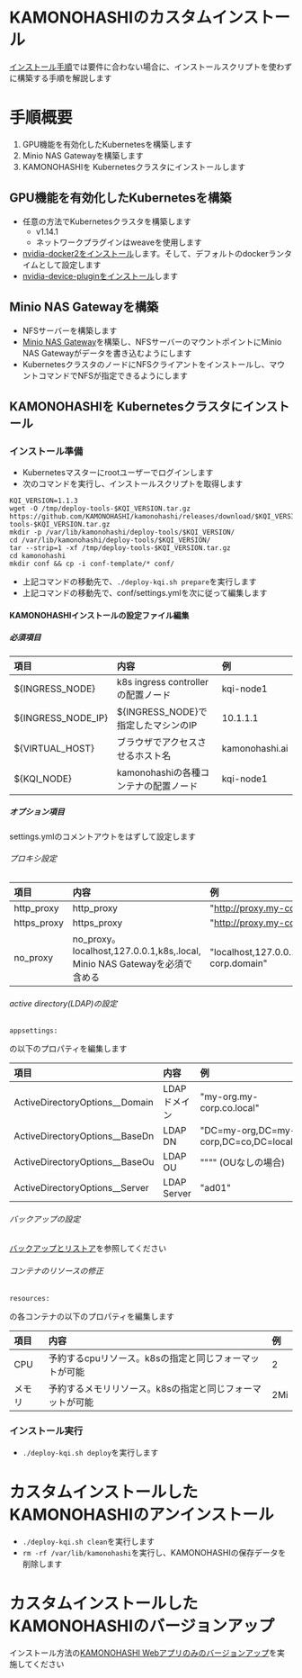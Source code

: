 
# KAMONOHASHIのカスタムインストール

[インストール手順](/docs/install-and-update)では要件に合わない場合に、インストールスクリプトを使わずに構築する手順を解説します

# 手順概要

1. GPU機能を有効化したKubernetesを構築します
2. Minio NAS Gatewayを構築します
3. KAMONOHASHIを Kubernetesクラスタにインストールします

## GPU機能を有効化したKubernetesを構築
* 任意の方法でKubernetesクラスタを構築します
  * v1.14.1
  * ネットワークプラグインはweaveを使用します
* [nvidia-docker2をインストール](https://github.com/NVIDIA/nvidia-docker)します。そして、デフォルトのdockerランタイムとして設定します
* [nvidia-device-pluginをインストール](https://github.com/NVIDIA/k8s-device-plugin)します

## Minio NAS Gatewayを構築
* NFSサーバーを構築します
* [Minio NAS Gateway](https://docs.min.io/docs/minio-gateway-for-nas.html)を構築し、NFSサーバーのマウントポイントにMinio NAS Gatewayがデータを書き込むようにします
* KubernetesクラスタのノードにNFSクライアントをインストールし、マウントコマンドでNFSが指定できるようにします

## KAMONOHASHIを Kubernetesクラスタにインストール

### インストール準備

* Kubernetesマスターにrootユーザーでログインします
* 次のコマンドを実行し、インストールスクリプトを取得します

```
KQI_VERSION=1.1.3 
wget -O /tmp/deploy-tools-$KQI_VERSION.tar.gz https://github.com/KAMONOHASHI/kamonohashi/releases/download/$KQI_VERSION/deploy-tools-$KQI_VERSION.tar.gz
mkdir -p /var/lib/kamonohashi/deploy-tools/$KQI_VERSION/
cd /var/lib/kamonohashi/deploy-tools/$KQI_VERSION/
tar --strip=1 -xf /tmp/deploy-tools-$KQI_VERSION.tar.gz
cd kamonohashi
mkdir conf && cp -i conf-template/* conf/
```

* 上記コマンドの移動先で、`./deploy-kqi.sh prepare`を実行します
* 上記コマンドの移動先で、conf/settings.ymlを次に従って編集します

#### KAMONOHASHIインストールの設定ファイル編集

##### 必須項目
|項目|内容|例|
|:---|:---|:---|
|${INGRESS_NODE}|k8s ingress controllerの配置ノード|kqi-node1|
|${INGRESS_NODE_IP}|${INGRESS_NODE}で指定したマシンのIP|10.1.1.1|
|${VIRTUAL_HOST}|ブラウザでアクセスさせるホスト名|kamonohashi.ai|
|${KQI_NODE}|kamonohashiの各種コンテナの配置ノード|kqi-node1|

##### オプション項目
settings.ymlのコメントアウトをはずして設定します

###### プロキシ設定
|項目|内容|例|
|:---|:---|:---|
|http_proxy|http_proxy|"http://proxy.my-corp.local"|
|https_proxy|https_proxy|"http://proxy.my-corp.local"|
|no_proxy|no_proxy。localhost,127.0.0.1,k8s,.local, Minio NAS Gatewayを必須で含める|"localhost,127.0.0.1,k8s,minio,.local,.my-corp.domain"|

###### active directory(LDAP)の設定
```
appsettings:
```
の以下のプロパティを編集します

|項目|内容|例|
|:---|:---|:---|
|ActiveDirectoryOptions__Domain|LDAPドメイン|"my-org.my-corp.co.local"|
|ActiveDirectoryOptions__BaseDn|LDAP DN|"DC=my-org,DC=my-corp,DC=co,DC=local"|
|ActiveDirectoryOptions__BaseOu|LDAP OU|"\"\"" (OUなしの場合)|
|ActiveDirectoryOptions__Server|LDAP Server|"ad01"|

###### バックアップの設定
[バックアップとリストア](/docs/how-to/infra/#バックアップとリストア)を参照してください

###### コンテナのリソースの修正
```
resources:
```
の各コンテナの以下のプロパティを編集します

|項目|内容|例|
|:---|:---|:---|
|CPU|予約するcpuリソース。k8sの指定と同じフォーマットが可能|2|
|メモリ|予約するメモリリソース。k8sの指定と同じフォーマットが可能|2Mi|

### インストール実行

* `./deploy-kqi.sh deploy`を実行します

# カスタムインストールしたKAMONOHASHIのアンインストール

* `./deploy-kqi.sh clean`を実行します
* `rm -rf /var/lib/kamonohashi`を実行し、KAMONOHASHIの保存データを削除します

# カスタムインストールしたKAMONOHASHIのバージョンアップ

インストール方法の[KAMONOHASHI Webアプリのみのバージョンアップ](/docs/install-and-update)を実施してください



